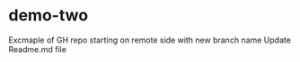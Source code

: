 # demo-two
Excmaple  of GH repo starting  on remote side  with  new branch name
Update Readme.md file

